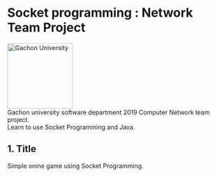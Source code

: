 
Socket programming : Network Team Project
===

<img src="https://www.gachon.ac.kr/images/introduce/emblem-blue.jpg" width="150px" height="150px" title="Gachon University"></img><br/>
Gachon university software department 2019 Computer Network team project.   
Learn to use Socket Programming and Java.

## 1. Title

Simple onine game using Socket Programming.


